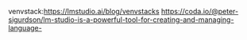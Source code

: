 venvstack:https://lmstudio.ai/blog/venvstacks
https://coda.io/@peter-sigurdson/lm-studio-is-a-powerful-tool-for-creating-and-managing-language-
